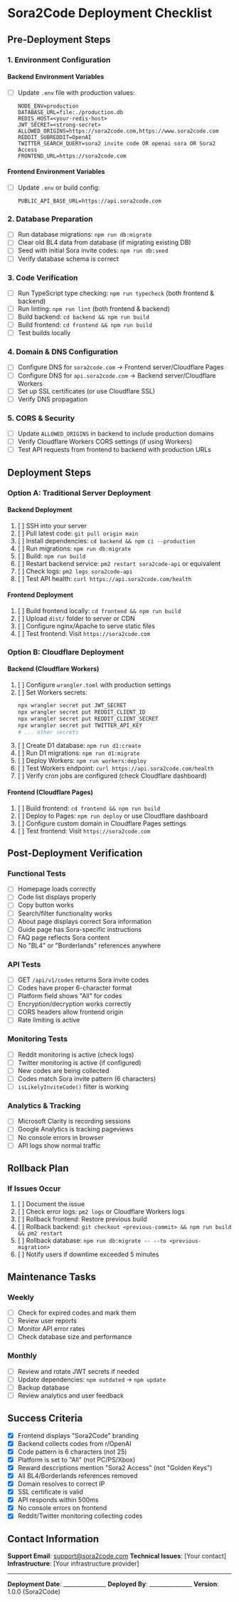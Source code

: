 # Sora2Code Deployment Checklist

## Pre-Deployment Steps

### 1. Environment Configuration

#### Backend Environment Variables
- [ ] Update `.env` file with production values:
  ```env
  NODE_ENV=production
  DATABASE_URL=file:./production.db
  REDIS_HOST=<your-redis-host>
  JWT_SECRET=<strong-secret>
  ALLOWED_ORIGINS=https://sora2code.com,https://www.sora2code.com
  REDDIT_SUBREDDIT=OpenAI
  TWITTER_SEARCH_QUERY=sora2 invite code OR openai sora OR Sora2 Access
  FRONTEND_URL=https://sora2code.com
  ```

#### Frontend Environment Variables
- [ ] Update `.env` or build config:
  ```env
  PUBLIC_API_BASE_URL=https://api.sora2code.com
  ```

### 2. Database Preparation
- [ ] Run database migrations: `npm run db:migrate`
- [ ] Clear old BL4 data from database (if migrating existing DB)
- [ ] Seed with initial Sora invite codes: `npm run db:seed`
- [ ] Verify database schema is correct

### 3. Code Verification
- [ ] Run TypeScript type checking: `npm run typecheck` (both frontend & backend)
- [ ] Run linting: `npm run lint` (both frontend & backend)
- [ ] Build backend: `cd backend && npm run build`
- [ ] Build frontend: `cd frontend && npm run build`
- [ ] Test builds locally

### 4. Domain & DNS Configuration
- [ ] Configure DNS for `sora2code.com` → Frontend server/Cloudflare Pages
- [ ] Configure DNS for `api.sora2code.com` → Backend server/Cloudflare Workers
- [ ] Set up SSL certificates (or use Cloudflare SSL)
- [ ] Verify DNS propagation

### 5. CORS & Security
- [ ] Update `ALLOWED_ORIGINS` in backend to include production domains
- [ ] Verify Cloudflare Workers CORS settings (if using Workers)
- [ ] Test API requests from frontend to backend with production URLs

## Deployment Steps

### Option A: Traditional Server Deployment

#### Backend Deployment
1. [ ] SSH into your server
2. [ ] Pull latest code: `git pull origin main`
3. [ ] Install dependencies: `cd backend && npm ci --production`
4. [ ] Run migrations: `npm run db:migrate`
5. [ ] Build: `npm run build`
6. [ ] Restart backend service: `pm2 restart sora2code-api` or equivalent
7. [ ] Check logs: `pm2 logs sora2code-api`
8. [ ] Test API health: `curl https://api.sora2code.com/health`

#### Frontend Deployment
1. [ ] Build frontend locally: `cd frontend && npm run build`
2. [ ] Upload `dist/` folder to server or CDN
3. [ ] Configure nginx/Apache to serve static files
4. [ ] Test frontend: Visit `https://sora2code.com`

### Option B: Cloudflare Deployment

#### Backend (Cloudflare Workers)
1. [ ] Configure `wrangler.toml` with production settings
2. [ ] Set Workers secrets:
   ```bash
   npx wrangler secret put JWT_SECRET
   npx wrangler secret put REDDIT_CLIENT_ID
   npx wrangler secret put REDDIT_CLIENT_SECRET
   npx wrangler secret put TWITTER_API_KEY
   # ... other secrets
   ```
3. [ ] Create D1 database: `npm run d1:create`
4. [ ] Run D1 migrations: `npm run d1:migrate`
5. [ ] Deploy Workers: `npm run workers:deploy`
6. [ ] Test Workers endpoint: `curl https://api.sora2code.com/health`
7. [ ] Verify cron jobs are configured (check Cloudflare dashboard)

#### Frontend (Cloudflare Pages)
1. [ ] Build frontend: `cd frontend && npm run build`
2. [ ] Deploy to Pages: `npm run deploy` or use Cloudflare dashboard
3. [ ] Configure custom domain in Cloudflare Pages settings
4. [ ] Test frontend: Visit `https://sora2code.com`

## Post-Deployment Verification

### Functional Tests
- [ ] Homepage loads correctly
- [ ] Code list displays properly
- [ ] Copy button works
- [ ] Search/filter functionality works
- [ ] About page displays correct Sora information
- [ ] Guide page has Sora-specific instructions
- [ ] FAQ page reflects Sora content
- [ ] No "BL4" or "Borderlands" references anywhere

### API Tests
- [ ] GET `/api/v1/codes` returns Sora invite codes
- [ ] Codes have proper 6-character format
- [ ] Platform field shows "All" for codes
- [ ] Encryption/decryption works correctly
- [ ] CORS headers allow frontend origin
- [ ] Rate limiting is active

### Monitoring Tests
- [ ] Reddit monitoring is active (check logs)
- [ ] Twitter monitoring is active (if configured)
- [ ] New codes are being collected
- [ ] Codes match Sora invite pattern (6 characters)
- [ ] `isLikelyInviteCode()` filter is working

### Analytics & Tracking
- [ ] Microsoft Clarity is recording sessions
- [ ] Google Analytics is tracking pageviews
- [ ] No console errors in browser
- [ ] API logs show normal traffic

## Rollback Plan

### If Issues Occur
1. [ ] Document the issue
2. [ ] Check error logs: `pm2 logs` or Cloudflare Workers logs
3. [ ] Rollback frontend: Restore previous build
4. [ ] Rollback backend: `git checkout <previous-commit> && npm run build && pm2 restart`
5. [ ] Rollback database: `npm run db:migrate -- --to <previous-migration>`
6. [ ] Notify users if downtime exceeded 5 minutes

## Maintenance Tasks

### Weekly
- [ ] Check for expired codes and mark them
- [ ] Review user reports
- [ ] Monitor API error rates
- [ ] Check database size and performance

### Monthly
- [ ] Review and rotate JWT secrets if needed
- [ ] Update dependencies: `npm outdated` → `npm update`
- [ ] Backup database
- [ ] Review analytics and user feedback

## Success Criteria

- [x] Frontend displays "Sora2Code" branding
- [x] Backend collects codes from r/OpenAI
- [x] Code pattern is 6 characters (not 25)
- [x] Platform is set to "All" (not PC/PS/Xbox)
- [x] Reward descriptions mention "Sora2 Access" (not "Golden Keys")
- [x] All BL4/Borderlands references removed
- [x] Domain resolves to correct IP
- [x] SSL certificate is valid
- [x] API responds within 500ms
- [x] No console errors on frontend
- [x] Reddit/Twitter monitoring collecting codes

## Contact Information

**Support Email**: support@sora2code.com
**Technical Issues**: [Your contact]
**Infrastructure**: [Your infrastructure provider]

---

**Deployment Date**: _______________
**Deployed By**: _______________
**Version**: 1.0.0 (Sora2Code)
